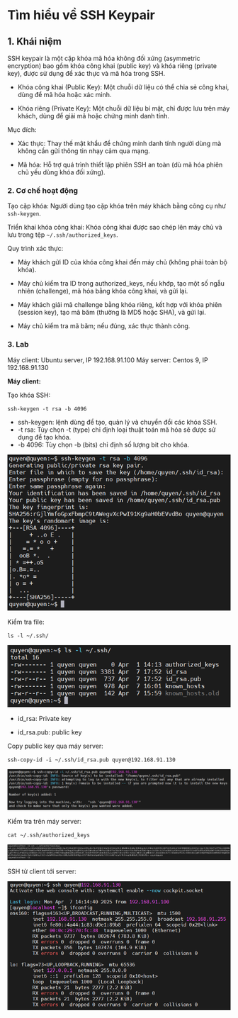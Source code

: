 # Tìm hiểu về SSH Keypair

## 1. Khái niệm 

SSH keypair là một cặp khóa mã hóa không đối xứng (asymmetric encryption) bao gồm khóa công khai (public key) và khóa riêng (private key), được sử dụng để xác thực và mã hóa trong SSH.

- Khóa công khai (Public Key): Một chuỗi dữ liệu có thể chia sẻ công khai, dùng để mã hóa hoặc xác minh.

- Khóa riêng (Private Key): Một chuỗi dữ liệu bí mật, chỉ được lưu trên máy khách, dùng để giải mã hoặc chứng minh danh tính.

Mục đích:

- Xác thực: Thay thế mật khẩu để chứng minh danh tính người dùng mà không cần gửi thông tin nhạy cảm qua mạng.

- Mã hóa: Hỗ trợ quá trình thiết lập phiên SSH an toàn (dù mã hóa phiên chủ yếu dùng khóa đối xứng).

### 2. Cơ chế hoạt động

Tạo cặp khóa: Người dùng tạo cặp khóa trên máy khách bằng công cụ như `ssh-keygen`.

Triển khai khóa công khai: Khóa công khai được sao chép lên máy chủ và lưu trong tệp `~/.ssh/authorized_keys`.

Quy trình xác thực:

- Máy khách gửi ID của khóa công khai đến máy chủ (không phải toàn bộ khóa).

- Máy chủ kiểm tra ID trong authorized_keys, nếu khớp, tạo một số ngẫu nhiên (challenge), mã hóa bằng khóa công khai, và gửi lại.

- Máy khách giải mã challenge bằng khóa riêng, kết hợp với khóa phiên (session key), tạo mã băm (thường là MD5 hoặc SHA), và gửi lại.

- Máy chủ kiểm tra mã băm; nếu đúng, xác thực thành công.

### 3. Lab

Máy client: Ubuntu server, IP 192.168.91.100
Máy server: Centos 9, IP 192.168.91.130

**Máy client:**

Tạo khóa SSH:

    ssh-keygen -t rsa -b 4096

- ssh-keygen: lệnh dùng để tạo, quản lý và chuyển đổi các khóa SSH.
- -t rsa: Tùy chọn -t (type) chỉ định loại thuật toán mã hóa sẽ được sử dụng để tạo khóa.
- -b 4096: Tùy chọn -b (bits) chỉ định số lượng bit cho khóa.

![anh23](/QuyenNV/SSH/images/anh22.png)

Kiểm tra file:

    ls -l ~/.ssh/

![anh24](/QuyenNV/SSH/images/anh23.png)

- id_rsa: Private key

- id_rsa.pub: public key

Copy public key qua máy server:

    ssh-copy-id -i ~/.ssh/id_rsa.pub quyen@192.168.91.130

![anh25](/QuyenNV/SSH/images/anh24.png)

Kiểm tra trên máy server:

    cat ~/.ssh/authorized_keys

![anh26](/QuyenNV/SSH/images/anh25.png)

SSH từ client tới server: 

![anh27](/QuyenNV/SSH/images/anh26.png)